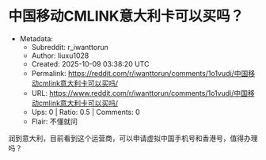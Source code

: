 # 中国移动CMLINK意大利卡可以买吗？

- Metadata:
  - Subreddit: r_iwanttorun
  - Author: liuxu1028
  - Created: 2025-10-09 03:38:20 UTC
  - Permalink: https://reddit.com/r/iwanttorun/comments/1o1vudi/中国移动cmlink意大利卡可以买吗/
  - URL: https://www.reddit.com/r/iwanttorun/comments/1o1vudi/中国移动cmlink意大利卡可以买吗/
  - Ups: 0 | Ratio: 0.5 | Comments: 0
  - Flair: 不懂就问


润到意大利，目前看到这个运营商，可以申请虚拟中国手机号和香港号，值得办理吗？

